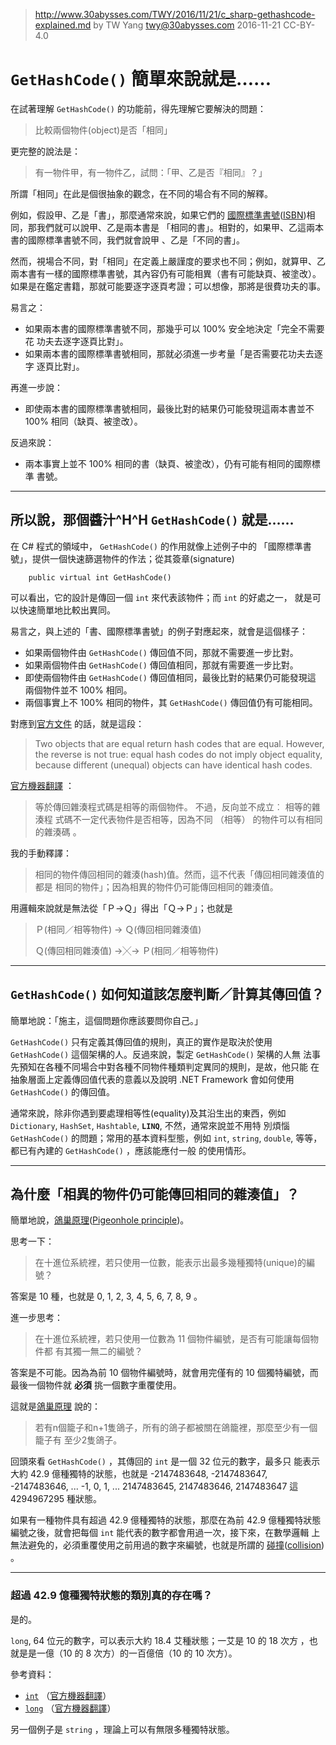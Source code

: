 ﻿> http://www.30abysses.com/TWY/2016/11/21/c_sharp-gethashcode-explained.md
> by TW Yang <twy@30abysses.com> 2016-11-21 CC-BY-4.0

# `GetHashCode()` 簡單來說就是……

在試著理解 `GetHashCode()`  的功能前，得先理解它要解決的問題：

> 比較兩個物件(object)是否「相同」

更完整的說法是：

> 有一物件甲，有一物件乙，試問：「甲、乙是否『相同』？」

所謂「相同」在此是個很抽象的觀念，在不同的場合有不同的解釋。

例如，假設甲、乙是「書」，那麼通常來說，如果它們的
[國際標準書號][1]([ISBN][2])相同，那我們就可以說甲、乙是兩本書是
「相同的書」。相對的，如果甲、乙這兩本書的國際標準書號不同，我們就會說甲
、乙是「不同的書」。

[1]: https://zh.wikipedia.org/zh-tw/%E5%9C%8B%E9%9A%9B%E6%A8%99%E6%BA%96%E6%9B%B8%E8%99%9F
[2]: https://en.wikipedia.org/wiki/International_Standard_Book_Number

然而，視場合不同，對「相同」在定義上嚴謹度的要求也不同；例如，就算甲、乙
兩本書有一樣的國際標準書號，其內容仍有可能相異（書有可能缺頁、被塗改）。
如果是在鑑定書籍，那就可能要逐字逐頁考證；可以想像，那將是很費功夫的事。

易言之：

* 如果兩本書的國際標準書號不同，那幾乎可以 100% 安全地決定「完全不需要花
  功夫去逐字逐頁比對」。
* 如果兩本書的國際標準書號相同，那就必須進一步考量「是否需要花功夫去逐字
  逐頁比對」。

再進一步說：

* 即使兩本書的國際標準書號相同，最後比對的結果仍可能發現這兩本書並不
  100%  相同（缺頁、被塗改）。

反過來說：

* 兩本事實上並不 100% 相同的書（缺頁、被塗改），仍有可能有相同的國際標準
  書號。


---
##  所以說，那個醬汁^H^H `GetHashCode()`  就是……

在 C# 程式的領域中， `GetHashCode()`  的作用就像上述例子中的
「國際標準書號」，提供一個快速篩選物件的作法；從其簽章(signature)

```
    public virtual int GetHashCode()
```

可以看出，它的設計是傳回一個 `int`  來代表該物件；而 `int`  的好處之一，
就是可以快速簡單地比較出異同。

易言之，與上述的「書、國際標準書號」的例子對應起來，就會是這個樣子：

* 如果兩個物件由 `GetHashCode()`  傳回值不同，那就不需要進一步比對。
* 如果兩個物件由 `GetHashCode()`  傳回值相同，那就有需要進一步比對。
* 即使兩個物件由 `GetHashCode()`  傳回值相同，最後比對的結果仍可能發現這
  兩個物件並不 100% 相同。
* 兩個事實上不 100% 相同的物件，其 `GetHashCode()`  傳回值仍有可能相同。

對應到[官方文件][3] 的話，就是這段：

> Two objects that are equal return hash codes that are equal. However,
> the reverse is not true: equal hash codes do not imply object
> equality, because different (unequal) objects can have identical hash
> codes.

[3]: https://msdn.microsoft.com/en-us/library/system.object.gethashcode.aspx

[官方機器翻譯][4] ：

> 等於傳回雜湊程式碼是相等的兩個物件。 不過，反向並不成立︰ 相等的雜湊程
> 式碼不一定代表物件是否相等，因為不同 （相等） 的物件可以有相同的雜湊碼
> 。

[4]: https://msdn.microsoft.com/zh-tw/library/system.object.gethashcode.aspx

我的手動釋譯：

> 相同的物件傳回相同的雜湊(hash)值。然而，這不代表「傳回相同雜湊值的都是
> 相同的物件」；因為相異的物件仍可能傳回相同的雜湊值。

用邏輯來說就是無法從「Ｐ→Ｑ」得出「Ｑ→Ｐ」；也就是

> Ｐ(相同／相等物件)   → Ｑ(傳回相同雜湊值)
>
> Ｑ(傳回相同雜湊值) →╳→ Ｐ(相同／相等物件)


---
## `GetHashCode()`  如何知道該怎麼判斷／計算其傳回值？

簡單地說：「施主，這個問題你應該要問你自己。」

`GetHashCode()` 只有定義其傳回值的規則，真正的實作是取決於使用
`GetHashCode()` 這個架構的人。反過來說，製定 `GetHashCode()`  架構的人無
法事先預知在各種不同場合中對各種不同物件種類判定異同的規則，是故，他只能
在抽象層面上定義傳回值代表的意義以及說明 .NET Framework 會如何使用
`GetHashCode()` 的傳回值。

通常來說，除非你遇到要處理相等性(equality)及其沿生出的東西，例如
`Dictionary`, `HashSet`, `Hashtable`, **`LINQ`**, 不然，通常來說並不用特
別煩惱 `GetHashCode()`  的問題；常用的基本資料型態，例如 `int`,
`string`, `double`, 等等，都已有內建的 `GetHashCode()`  ，應該能應付一般
的使用情形。


---
##  為什麼「相異的物件仍可能傳回相同的雜湊值」？

簡單地說，[鴿巢原理][5]([Pigeonhole principle][6])。

[5]: https://zh.wikipedia.org/zh-tw/%E9%B4%BF%E5%B7%A2%E5%8E%9F%E7%90%86
[6]: https://en.wikipedia.org/wiki/Pigeonhole_principle

思考一下：

> 在十進位系統裡，若只使用一位數，能表示出最多幾種獨特(unique)的編號？

答案是 10 種，也就是 0, 1, 2, 3, 4, 5, 6, 7, 8, 9 。

進一步思考：

> 在十進位系統裡，若只使用一位數為 11 個物件編號，是否有可能讓每個物件都
> 有其獨一無二的編號？

答案是不可能。因為為前 10 個物件編號時，就會用完僅有的 10 個獨特編號，而
最後一個物件就 **必須** 挑一個數字重覆使用。

這就是[鴿巢原理][5] 說的：

> 若有n個籠子和n+1隻鴿子，所有的鴿子都被關在鴿籠裡，那麼至少有一個籠子有
> 至少2隻鴿子。

回頭來看 `GetHashCode()`  ，其傳回的 `int`  是一個 32 位元的數字，最多只
能表示大約 42.9 億種獨特的狀態，也就是 -2147483648, -2147483647,
-2147483646, ... -1, 0, 1, ... 2147483645, 2147483646, 2147483647  這
4294967295  種狀態。

如果有一種物件具有超過 42.9 億種獨特的狀態，那麼在為前 42.9 億種獨特狀態
編號之後，就會把每個 `int`  能代表的數字都會用過一次，接下來，在數學邏輯
上無法避免的，必須重覆使用之前用過的數字來編號，也就是所謂的
[碰撞][7]([collision][8]) 。

[7]: https://zh.wikipedia.org/zh-tw/%E7%A2%B0%E6%92%9E_(%E8%A8%88%E7%AE%97%E6%A9%9F%E7%A7%91%E5%AD%B8)
[8]: https://en.wikipedia.org/wiki/Collision_(computer_science)


---
### 超過 42.9 億種獨特狀態的類別真的存在嗎？

是的。

`long`, 64  位元的數字，可以表示大約 18.4 艾種狀態；一艾是 10 的 18 次方
，也就是是一億（10  的 8  次方）的一百億倍（10  的 10 次方）。

參考資料：

* [`int`][9] （[官方機器翻譯][10]）
* [`long`][11] （[官方機器翻譯][12]）

[9]: https://msdn.microsoft.com/en-us/library/5kzh1b5w.aspx
[10]: https://msdn.microsoft.com/zh-tw/library/5kzh1b5w.aspx
[11]: https://msdn.microsoft.com/en-us/library/ctetwysk.aspx
[12]: https://msdn.microsoft.com/zh-tw/library/ctetwysk.aspx

另一個例子是 `string` ，理論上可以有無限多種獨特狀態。
